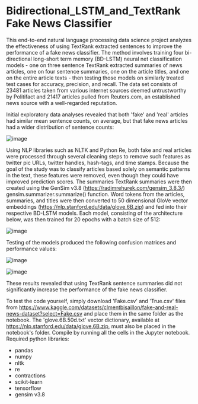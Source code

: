 # Bidirectional_LSTM_and_TextRank Fake News Classifier

This end-to-end natural language processing data science project analyzes the effectiveness of using TextRank  extracted sentences to improve the performance of a fake news classifier. The method involves training four bi-directional long-short term memory (BD-LSTM) neural net classification models - one on three sentence TextRank extracted summaries of news articles, one on four sentence summaries, one on the article titles, and one on the entire article texts - then testing those models on similarly treated test cases for accuracy, precision, and recall. The data set consists of 23481 articles taken from various internet sources deemed untrustworthy by Politifact and 21417 articles pulled from Reuters.com, an established news source with a well-regarded reputation.

Initial exploratory data analyses revealed that both 'fake' and 'real' articles had similar mean sentence counts, on average, but that fake news articles had a wider distribution of sentence counts:

![image](https://user-images.githubusercontent.com/91567553/234726303-8fe09ab1-c430-4f9c-98c0-b0f9c001fb0d.png)

Using NLP libraries such as NLTK and Python Re, both fake and real articles were processed through several cleaning steps to remove such features as twitter pic URLs, twitter handles, hash-tags, and time stamps. Because the goal of the study was to classify articles based solely on semantic patterns in the text, these features were removed, even though they could have improved prediction scores. The summaries TextRank summaries were then created using the GenSim v3.8 (https://radimrehurek.com/gensim_3.8.3/) gensim.summarizer.summarize() function. Word tokens from the articles, summaries, and titles were then converted to 50 dimensional GloVe vector embeddings (https://nlp.stanford.edu/data/glove.6B.zip) and fed into their respective BD-LSTM models. Each model, consisting of the architecture below, was then trained for 20 epochs with a batch size of 512:

![image](https://user-images.githubusercontent.com/91567553/234727655-97f9012b-e23f-4213-a49c-53f530f6615a.png)

Testing of the models produced the following confusion matrices and performance values:

![image](https://user-images.githubusercontent.com/91567553/234727911-eaaba0a9-b78f-4229-93d1-6c5253846441.png)

![image](https://user-images.githubusercontent.com/91567553/234727941-6b7a4e37-7321-48e6-90d2-c7b9a30a9a98.png)

These results revealed that using TextRank sentence summaries did not significantly increase the performance of the fake news classifier.

To test the code yourself, simply download 'Fake.csv' and 'True.csv' files from https://www.kaggle.com/datasets/clmentbisaillon/fake-and-real-news-dataset?select=Fake.csv and place them in the same folder as the notebook.  The 'glove.6B.50d.txt' vector dictionary, available at https://nlp.stanford.edu/data/glove.6B.zip, must also be placed in the notebook's folder.  Compile by running all the cells in the Jupyter notebook.  Required python libraries:

- pandas
- numpy
- nltk
- re
- contractions
- scikit-learn
- tensorflow
- gensim v3.8

